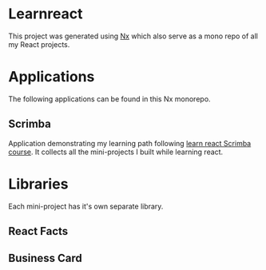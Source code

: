 

# Learnreact

This project was generated using [Nx](https://nx.dev) which also serve as a mono repo of all my React projects.

# Applications

The following applications can be found in this Nx monorepo.

## Scrimba

Application demonstrating my learning path following [learn react Scrimba course](https://scrimba.com/learn/learnreact). It collects all the mini-projects I built while learning react.

# Libraries

Each mini-project has it's own separate library.

## React Facts

## Business Card
